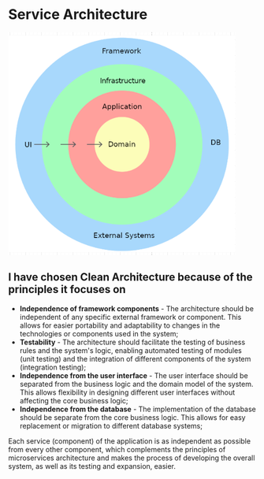 # Service Architecture

![Clean Architecture](https://raw.githubusercontent.com/JivkoSp/Drahten/master/Assets/CleanArchitecture.PNG)

## I have chosen Clean Architecture because of the principles it focuses on

* **Independence of framework components** - The architecture should be independent of any specific external framework or component. This allows for easier portability and adaptability to changes in the technologies
  or components used in the system;
* **Testability** - The architecture should facilitate the testing of business rules and the system's logic, enabling automated testing of modules (unit testing) and the integration of different components of the
  system (integration testing);
* **Independence from the user interface** - The user interface should be separated from the business logic and the domain model of the system. This allows flexibility in designing different user interfaces without
  affecting the core business logic;
* **Independence from the database** - The implementation of the database should be separate from the core business logic. This allows for easy replacement or migration to different database systems;

Each service (component) of the application is as independent as possible from every other component, which complements the principles of microservices architecture and makes the process of developing the
  overall system, as well as its testing and expansion, easier.
